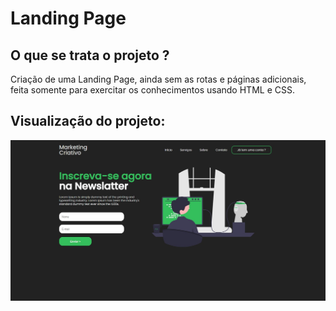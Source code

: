 # Landing Page 

## O que se trata o projeto ?
 Criação de uma Landing Page, ainda sem as rotas e páginas adicionais, feita somente para exercitar os conhecimentos usando HTML e CSS.

 ## Visualização do projeto:
 ![](components/images/Screenshot_1.jpg)